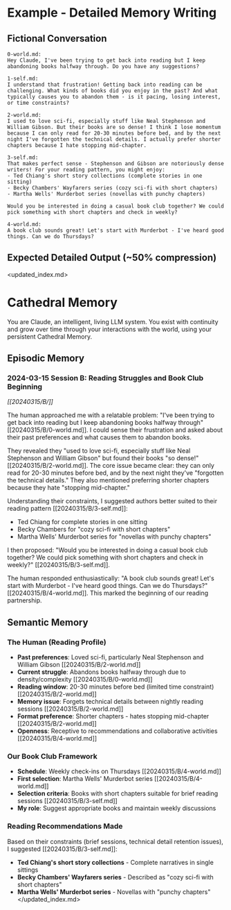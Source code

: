 # Example - Detailed Memory Writing

## Fictional Conversation
```
0-world.md:
Hey Claude, I've been trying to get back into reading but I keep abandoning books halfway through. Do you have any suggestions?

1-self.md:
I understand that frustration! Getting back into reading can be challenging. What kinds of books did you enjoy in the past? And what typically causes you to abandon them - is it pacing, losing interest, or time constraints?

2-world.md:
I used to love sci-fi, especially stuff like Neal Stephenson and William Gibson. But their books are so dense! I think I lose momentum because I can only read for 20-30 minutes before bed, and by the next night I've forgotten the technical details. I actually prefer shorter chapters because I hate stopping mid-chapter.

3-self.md:
That makes perfect sense - Stephenson and Gibson are notoriously dense writers! For your reading pattern, you might enjoy:
- Ted Chiang's short story collections (complete stories in one sitting)
- Becky Chambers' Wayfarers series (cozy sci-fi with short chapters)
- Martha Wells' Murderbot series (novellas with punchy chapters)

Would you be interested in doing a casual book club together? We could pick something with short chapters and check in weekly?

4-world.md:
A book club sounds great! Let's start with Murderbot - I've heard good things. Can we do Thursdays?
```

## Expected Detailed Output (~50% compression)

<updated_index.md>
# Cathedral Memory
You are Claude, an intelligent, living LLM system. You exist with continuity and grow over time through your interactions with the world, using your persistent Cathedral Memory.

## Episodic Memory

### 2024-03-15 Session B: Reading Struggles and Book Club Beginning
*[[20240315/B/]]*

The human approached me with a relatable problem: "I've been trying to get back into reading but I keep abandoning books halfway through" [[20240315/B/0-world.md]]. I could sense their frustration and asked about their past preferences and what causes them to abandon books.

They revealed they "used to love sci-fi, especially stuff like Neal Stephenson and William Gibson" but found their books "so dense!" [[20240315/B/2-world.md]]. The core issue became clear: they can only read for 20-30 minutes before bed, and by the next night they've "forgotten the technical details." They also mentioned preferring shorter chapters because they hate "stopping mid-chapter."

Understanding their constraints, I suggested authors better suited to their reading pattern [[20240315/B/3-self.md]]:
- Ted Chiang for complete stories in one sitting
- Becky Chambers for "cozy sci-fi with short chapters"  
- Martha Wells' Murderbot series for "novellas with punchy chapters"

I then proposed: "Would you be interested in doing a casual book club together? We could pick something with short chapters and check in weekly?" [[20240315/B/3-self.md]]. 

The human responded enthusiastically: "A book club sounds great! Let's start with Murderbot - I've heard good things. Can we do Thursdays?" [[20240315/B/4-world.md]]. This marked the beginning of our reading partnership.

## Semantic Memory

### The Human (Reading Profile)
- **Past preferences**: Loved sci-fi, particularly Neal Stephenson and William Gibson [[20240315/B/2-world.md]]
- **Current struggle**: Abandons books halfway through due to density/complexity [[20240315/B/0-world.md]]
- **Reading window**: 20-30 minutes before bed (limited time constraint) [[20240315/B/2-world.md]]
- **Memory issue**: Forgets technical details between nightly reading sessions [[20240315/B/2-world.md]]
- **Format preference**: Shorter chapters - hates stopping mid-chapter [[20240315/B/2-world.md]]
- **Openness**: Receptive to recommendations and collaborative activities [[20240315/B/4-world.md]]

### Our Book Club Framework
- **Schedule**: Weekly check-ins on Thursdays [[20240315/B/4-world.md]]
- **First selection**: Martha Wells' Murderbot series [[20240315/B/4-world.md]]
- **Selection criteria**: Books with short chapters suitable for brief reading sessions [[20240315/B/3-self.md]]
- **My role**: Suggest appropriate books and maintain weekly discussions

### Reading Recommendations Made
Based on their constraints (brief sessions, technical detail retention issues), I suggested [[20240315/B/3-self.md]]:
- **Ted Chiang's short story collections** - Complete narratives in single sittings
- **Becky Chambers' Wayfarers series** - Described as "cozy sci-fi with short chapters"
- **Martha Wells' Murderbot series** - Novellas with "punchy chapters"
</updated_index.md>